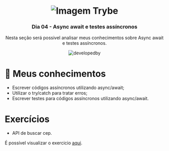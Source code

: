 <h1 align="center">
    <img alt="Imagem Trybe" src="https://media.licdn.com/dms/image/C4D16AQGBxtWPbZcNRg/profile-displaybackgroundimage-shrink_200_800/0/1644644094481?e=2147483647&v=beta&t=WXCuv3v7rjkMJKCqnhKdMt7gI9zzkOs9do7oirDm_M4"/>
</h1>

<h3 align="center">
Dia 04 - Async await e testes assíncronos
</h3>
<p align="center"> Nesta seção será possivel analisar meus conhecimentos sobre Async await e testes assíncronos. </p>
<div align="center">
<img alt="developedby" src="https://camo.githubusercontent.com/913df4bbf6840c0c7d518cdcfbc5630ed017d57c19f08c9e716f3298dae75a02/68747470733a2f2f696d672e736869656c64732e696f2f62616467652f446576656c6f70656425323062792d536172612532304d617269612d6c6967687467726579"> </div>

# :rocket: Meus conhecimentos
- Escrever códigos assíncronos utilizando async/await;
- Utilizar o try/catch para tratar erros;
- Escrever testes para códigos assíncronos utilizando async/await.


# Exercícios

- API de buscar cep.

É possível visualizar o exercicio [aqui](https://buscacepbeddie.surge.sh).


